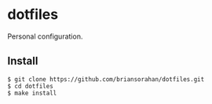 # dotfiles

Personal configuration.

## Install

    $ git clone https://github.com/briansorahan/dotfiles.git
    $ cd dotfiles
    $ make install
